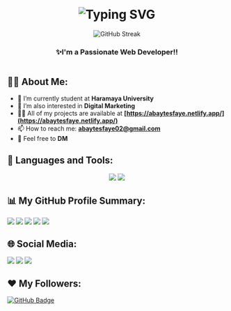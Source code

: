 <div style="display: flex; align-items: center; justify-content: center; margin: 20px; flex-direction: column;">
  <div style="text-align: center;">
    <h1 align="center">
      <img src="https://readme-typing-svg.herokuapp.com/?font=Righteous&size=40&center=true&vCenter=true&width=700&height=100&duration=4000&lines=Hi+There!+👋;+💥+I'm+Abay+Tesfaye!+💥;+✨+Software+Engineering+Student!+🎉;" alt="Typing SVG" />
    </h1>
    <img src="https://github-readme-streak-stats.herokuapp.com/?user=AbayTesfaye&theme=radical" alt="GitHub Streak" />
    <h3 align="center">✨I'm a Passionate Web Developer!!</h3>
  </div>
</div>

## 🙋‍♂️ About Me:

- 🔭 I’m currently student at **Haramaya University**
- 🌱 I’m also interested in **Digital Marketing**
- 👨‍💻 All of my projects are available at **[https://abaytesfaye.netlify.app/](https://abaytesfaye.netlify.app/)**
- 📫 How to reach me: **abaytesfaye02@gmail.com**
- 💬 Feel free to **DM**

## 🚀 Languages and Tools:

<div align="center">
  <img src="https://skillicons.dev/icons?i=html,css,scss,bootstrap,tailwind,javascript,typescript,react,nextjs,nodejs,express,php,laravel,figma" />
  <img src="https://skillicons.dev/icons?i=python,java,firebase,mongodb,mysql,flask,vscode,github,git,gitlab,photoshop" />
</div>

## 📊 My GitHub Profile Summary:

<img src="http://github-profile-summary-cards.vercel.app/api/cards/profile-details?username=AbayTesfaye&theme=dracula" />
<img src="http://github-profile-summary-cards.vercel.app/api/cards/repos-per-language?username=AbayTesfaye&theme=dracula" />
<img src="http://github-profile-summary-cards.vercel.app/api/cards/most-commit-language?username=AbayTesfaye&theme=dracula" />
<img src="http://github-profile-summary-cards.vercel.app/api/cards/stats?username=AbayTesfaye&theme=dracula" />
<img src="http://github-profile-summary-cards.vercel.app/api/cards/productive-time?username=AbayTesfaye&theme=dracula&utcOffset=8" />

## 🌐 Social Media:

<p align="left">
  <a href="https://www.linkedin.com/in/abay-tesfaye-251742310/"><img src="https://img.icons8.com/fluent/48/000000/linkedin.png"/></a>
  <a href="https://x.com/Eey_ban?s=09"><img src="https://img.icons8.com/fluent/48/000000/twitter.png"/></a>
  <a href="https://www.instagram.com/eeyban2/profilecard/?igsh=eDZiZnplNDYzaG0x"><img src="https://img.icons8.com/fluent/48/000000/instagram-new.png"/></a>
</p>

## ❤️ My Followers:
<a href="https://github.com/AbayTesfaye?tab=followers">
  <img src="https://img.shields.io/github/followers/AbayTesfaye?label=Followers&style=social" alt="GitHub Badge">
</a>
